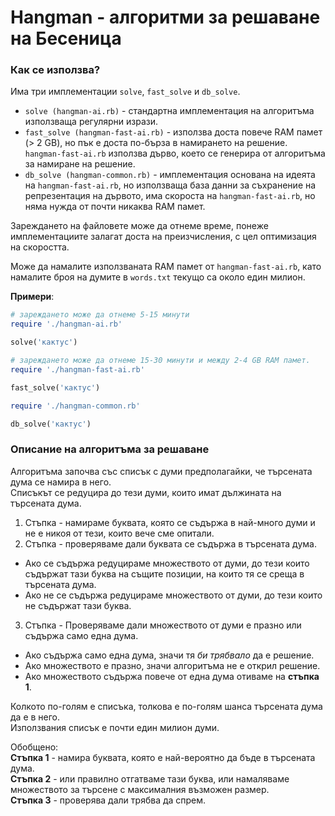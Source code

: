 # Hangman - алгоритми за решаване на Бесеница

### Как се използва?
Има три имплементации `solve`, `fast_solve` и `db_solve`.
* `solve (hangman-ai.rb)` - стандартна имплементация на алгоритъма
   използваща регулярни изрази.
* `fast_solve (hangman-fast-ai.rb)` - използва доста повече RAM памет (> 2 GB),
   но пък е доста по-бърза в намирането на решение.
  `hangman-fast-ai.rb` използва дърво, което се генерира
   от алгоритъма за намиране на решение.
* `db_solve (hangman-common.rb)` - имплементация основана на идеята на `hangman-fast-ai.rb`,
   но използваща база данни за съхранение на репрезентация на дървото, има скороста на `hangman-fast-ai.rb`,
   но няма нужда от почти никаква RAM памет.

Зареждането на файловете може да отнеме време, понеже имплементациите
залагат доста на преизчисления, с цел оптимизация на скоростта.

Може да намалите използваната RAM памет от `hangman-fast-ai.rb`,
като намалите броя на думите в `words.txt` текущо са около един милион.

**Примери**:
```ruby
# зареждането може да отнеме 5-15 минути
require './hangman-ai.rb'

solve('кактус')
```
```ruby
# зареждането може да отнеме 15-30 минути и между 2-4 GB RAM памет.
require './hangman-fast-ai.rb'

fast_solve('кактус')
```
```ruby
require './hangman-common.rb'

db_solve('кактус')
```

### Описание на алгоритъма за решаване
Алгоритъма започва със списък с думи предполагайки,
че търсената дума се намира в него.  
Списъкът се редуцира до тези думи, които имат дължината на търсената дума.

1. Стъпка - намираме буквата, която се съдържа в най-много думи
   и не е никоя от тези, които вече сме опитали.
2. Стъпка - проверяваме дали буквата се съдържа в търсената дума.
  * Ако се съдържа редуцираме множеството от думи,
    до тези които съдържат тази буква
    на същите позиции, на които тя се среща в търсената дума.
  * Ако не се съдържа редуцираме множеството от думи,
    до тези които не съдържат тази буква.
3. Стъпка - Проверяваме дали множеството от думи е празно
или съдържа само една дума.
  * Ако съдържа само една дума, значи тя *би трябвало* да е решение.
  * Ако множеството е празно, значи алгоритъма не е открил решение.
  * Ако множеството съдържа повече от една дума отиваме на **стъпка 1**.

Колкото по-голям е списъка, толкова е по-голям шанса
търсената дума да е в него.  
Използвания списък е почти един милион думи.

Обобщено:  
**Стъпка 1** - намира буквата, която е най-вероятно да бъде в търсената дума.  
**Стъпка 2** - или правилно отгатваме тази буква,
               или намаляваме множеството за търсене
               с максималния възможен размер.  
**Стъпка 3** - проверява дали трябва да спрем.  

